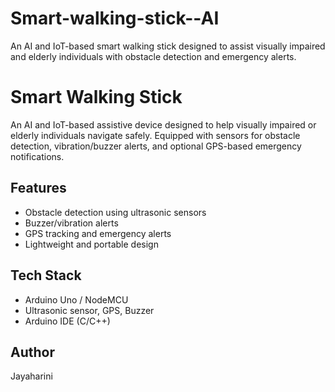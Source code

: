 # Smart-walking-stick--AI
An AI and IoT-based smart walking stick designed to assist visually impaired and elderly individuals with obstacle detection and emergency alerts.
# Smart Walking Stick

An AI and IoT-based assistive device designed to help visually impaired or elderly individuals navigate safely. Equipped with sensors for obstacle detection, vibration/buzzer alerts, and optional GPS-based emergency notifications.

## Features
- Obstacle detection using ultrasonic sensors
- Buzzer/vibration alerts
- GPS tracking and emergency alerts
- Lightweight and portable design

## Tech Stack
- Arduino Uno / NodeMCU
- Ultrasonic sensor, GPS, Buzzer
- Arduino IDE (C/C++)

## Author
Jayaharini

